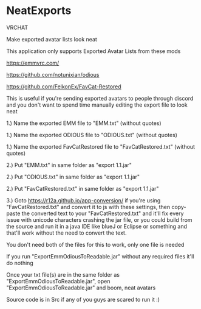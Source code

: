# NeatExports

VRCHAT

Make exported avatar lists look neat

This application only supports Exported Avatar Lists from these mods

https://emmvrc.com/

https://github.com/notunixian/odious

https://github.com/FelkonEx/FavCat-Restored

This is useful if you're sending exported avatars to people through discord and you don't want to spend time manually editing the export file to look neat

1.) Name the exported EMM file to "EMM.txt" (without quotes)

1.) Name the exported ODIOUS file to "ODIOUS.txt" (without quotes)

1.) Name the exported FavCatRestored file to "FavCatRestored.txt" (without quotes)

2.) Put "EMM.txt" in same folder as "export 1.1.jar"

2.) Put "ODIOUS.txt" in same folder as "export 1.1.jar"

2.) Put "FavCatRestored.txt" in same folder as "export 1.1.jar"

3.) Goto https://r12a.github.io/app-conversion/ if you're using "FavCatRestored.txt" and convert it to js with these settings, then copy-paste the converted text to your "FavCatRestored.txt" and it'll fix every issue with unicode characters crashing the jar file, or you could build from the source and run it in a java IDE like blueJ or Eclipse or something and that'll work without the need to convert the text.

You don't need both of the files for this to work, only one file is needed

If you run "ExportEmmOdiousToReadable.jar" without any required files it'll do nothing

Once your txt file(s) are in the same folder as "ExportEmmOdiousToReadable.jar", open "ExportEmmOdiousToReadable.jar" and boom, neat avatars

Source code is in Src if any of you guys are scared to run it :)
